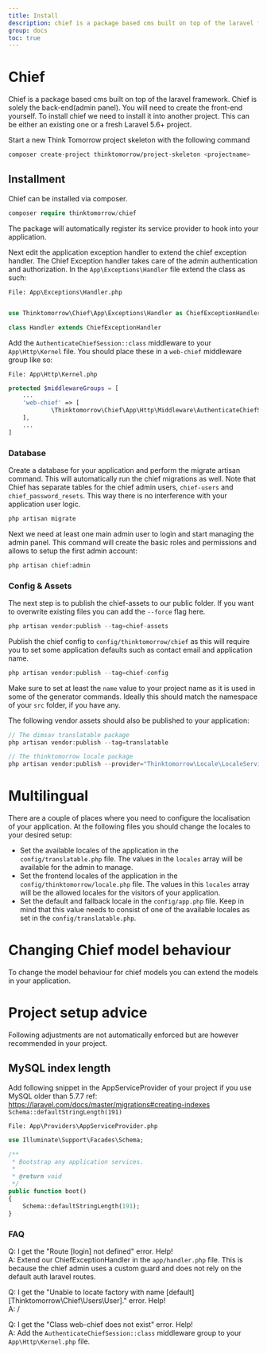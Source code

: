 ```yaml
---
title: Install
description: chief is a package based cms built on top of the laravel framework.
group: docs
toc: true
---
```


# Chief

Chief is a package based cms built on top of the laravel framework.
Chief is solely the back-end(admin panel). You will need to create the front-end yourself.
To install chief we need to install it into another project.
This can be either an existing one or a fresh Laravel 5.6+ project.

Start a new Think Tomorrow project skeleton with the following command
```bash
composer create-project thinktomorrow/project-skeleton <projectname>
```

## Installment

Chief can be installed via composer.
```php
composer require thinktomorrow/chief
```
The package will automatically register its service provider to hook into your application.

Next edit the application exception handler to extend the chief exception handler.
The Chief Exception handler takes care of the admin authentication and authorization.
In the `App\Exceptions\Handler` file extend the class as such:


```File: App\Exceptions\Handler.php```
```php

use Thinktomorrow\Chief\App\Exceptions\Handler as ChiefExceptionHandler;

class Handler extends ChiefExceptionHandler
```

Add the `AuthenticateChiefSession::class` middleware to your `App\Http\Kernel` file. 
You should place these in a `web-chief` middleware group like so:

```File: App\Http\Kernel.php```
```php
protected $middlewareGroups = [
    ...
    'web-chief' => [
            \Thinktomorrow\Chief\App\Http\Middleware\AuthenticateChiefSession::class,
    ],
    ...
]
```

### Database

Create a database for your application and perform the migrate artisan command. This will automatically run the chief migrations as well.
Note that Chief has separate tables for the chief admin users, `chief-users` and `chief_password_resets`. This way there
is no interference with your application user logic.

```php
php artisan migrate
```

Next we need at least one main admin user to login and start managing the admin panel.
This command will create the basic roles and permissions and allows to setup the first admin account:

```php
php artisan chief:admin
```

### Config & Assets

The next step is to publish the chief-assets to our public folder.
If you want to overwrite existing files you can add the `--force` flag here.

```php
php artisan vendor:publish --tag=chief-assets
```

Publish the chief config to `config/thinktomorrow/chief` as this will require you to set some application defaults such as
contact email and application name.
```php
php artisan vendor:publish --tag=chief-config
```
Make sure to set at least the `name` value to your project name as it is used in some of the generator commands. Ideally this should match
the namespace of your `src` folder, if you have any.

The following vendor assets should also be published to your application:
```php
// The dimsav translatable package
php artisan vendor:publish --tag=translatable

// The thinktomorrow locale package
php artisan vendor:publish --provider="Thinktomorrow\Locale\LocaleServiceProvider"
```

# Multilingual

There are a couple of places where you need to configure the localisation of your application.
At the following files you should change the locales to your desired setup:

- Set the available locales of the application in the `config/translatable.php` file. The values in the `locales` array will be available for the admin to manage.
- Set the frontend locales of the application in the `config/thinktomorrow/locale.php` file. The values in this `locales` array will be the allowed locales for the visitors of your application.
- Set the default and fallback locale in the `config/app.php` file. Keep in mind that this value needs to consist of one of the available locales as set in the `config/translatable.php`.

# Changing Chief model behaviour

To change the model behaviour for chief models you can extend the models in your application.

# Project setup advice
Following adjustments are not automatically enforced but are however recommended in your project.

## MySQL index length
Add following snippet in the AppServiceProvider of your project if you use MySQL older than 5.7.7
ref: https://laravel.com/docs/master/migrations#creating-indexes
`Schema::defaultStringLength(191)`

```File: App\Providers\AppServiceProvider.php```
```php
use Illuminate\Support\Facades\Schema;

/**
 * Bootstrap any application services.
 *
 * @return void
 */
public function boot()
{
    Schema::defaultStringLength(191);
}
```

### FAQ

Q: I get the "Route [login] not defined" error. Help!  
A: Extend our ChiefExceptionHandler in the `app/handler.php` file. This is because the chief admin uses a custom guard and does not rely on the default auth laravel routes.

Q: I get the "Unable to locate factory with name [default] [Thinktomorrow\Chief\Users\User]." error. Help!  
A: /

Q: I get the "Class web-chief does not exist" error. Help!  
A: Add the `AuthenticateChiefSession::class` middleware group to your `App\Http\Kernel.php` file.
